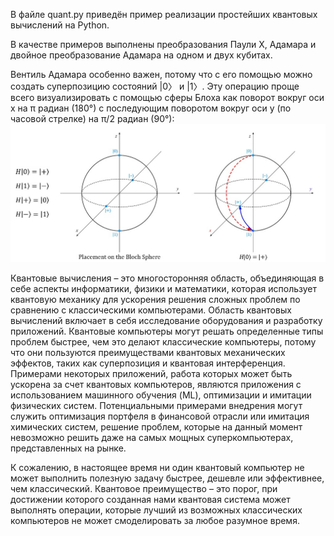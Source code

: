 В файле quant.py приведён пример реализации простейших квантовых вычислений на Python.

В качестве примеров выполнены преобразования Паули X, Адамара и двойное преобразование Адамара на одном и двух кубитах.

Вентиль Адамара особенно важен, потому что с его помощью можно создать суперпозицию состояний |0〉 и |1〉. Эту операцию проще всего визуализировать с помощью сферы Блоха как поворот вокруг оси x на π радиан (180°) с последующим поворотом вокруг оси y (по часовой стрелке) на π/2 радиан (90°):
![Сфера Блоха](1.jpg)


Квантовые вычисления – это многосторонняя область, объединяющая в себе аспекты информатики, физики и математики, которая использует квантовую механику для ускорения решения сложных проблем по сравнению с классическими компьютерами. Область квантовых вычислений включает в себя исследование оборудования и разработку приложений. Квантовые компьютеры могут решать определенные типы проблем быстрее, чем это делают классические компьютеры, потому что они пользуются преимуществами квантовых механических эффектов, таких как суперпозиция и квантовая интерференция. Примерами некоторых приложений, работа которых может быть ускорена за счет квантовых компьютеров, являются приложения с использованием машинного обучения (ML), оптимизации и имитации физических систем. Потенциальными примерами внедрения могут служить оптимизация портфеля в финансовой отрасли или имитация химических систем, решение проблем, которые на данный момент невозможно решить даже на самых мощных суперкомпьютерах, представленных на рынке.

К сожалению, в настоящее время ни один квантовый компьютер не может выполнить полезную задачу быстрее, дешевле или эффективнее, чем классический. Квантовое преимущество – это порог, при достижении которого созданная нами квантовая система может выполнять операции, которые лучший из возможных классических компьютеров не может смоделировать за любое разумное время.
